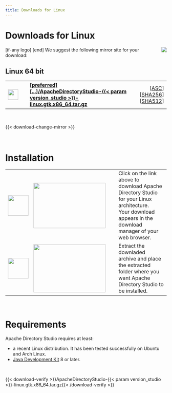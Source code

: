 ```yaml
---
title: Downloads for Linux
---
```


# Downloads for Linux

<p>
    [if-any logo]
    <a href="[link]"><img align="right" src="[logo]" border="0" /></a>
    [end]
    We suggest the following mirror site for your download:
</p>

## Linux 64 bit

<p>
    <div class="download">
        <table width="100%" class="noBorder">
            <tr>
                <td>
                    <a href="[preferred]directory/studio/{{< param version_studio >}}/ApacheDirectoryStudio-{{< param version_studio >}}-linux.gtk.x86_64.tar.gz ">
                        <img src="/images/download.png" width="32" height="32" border="0"/>
                    </a>
                </td>
                <td>&nbsp;</td>
                <td>
                    <a href="[preferred]directory/studio/{{< param version_studio >}}/ApacheDirectoryStudio-{{< param version_studio >}}-linux.gtk.x86_64.tar.gz">
                        <strong>
                            [preferred]&#91;...&#93;/ApacheDirectoryStudio-{{< param version_studio >}}-linux.gtk.x86_64.tar.gz
                        </strong>
                    </a>
                </td>
                <td align="right">
                    [<a href="https://downloads.apache.org/directory/studio/{{< param version_studio >}}/ApacheDirectoryStudio-{{version_studio}}-linux.gtk.x86_64.tar.gz.asc">ASC</a>] 
                    [<a href="https://downloads.apache.org/directory/studio/{{< param version_studio >}}/ApacheDirectoryStudio-{{version_studio}}-linux.gtk.x86_64.tar.gz.sha256">SHA256</a>]
                    [<a href="https://downloads.apache.org/directory/studio/{{< param version_studio >}}/ApacheDirectoryStudio-{{version_studio}}-linux.gtk.x86_64.tar.gz.sha512">SHA512</a>]
                </td>
            </tr>
        </table>
    </div>
</p>

<p>&nbsp;</p>

{{< download-change-mirror >}}

<p>&nbsp;</p>

# Installation
                    
<p>
    <table class="noBorder">
        <tr>
            <td width="64" height="64"><img src="/images/figure_1.gif" width="64" height="64"/></td>
            <td><img src="images/installation_linux_1.jpg" width="225" height="141"/></td>
            <td>&nbsp;&nbsp;</td>
            <td>Click on the link above to download Apache Directory Studio for your Linux architecture.<br />Your download appears in the download manager of your web browser.</td>
        </tr>
        <tr>
            <td width="64" height="64"><img src="/images/figure_2.gif" width="64" height="64"/></td>
            <td><img src="images/installation_linux_2.jpg" width="225" height="150"/></td>
            <td>&nbsp;&nbsp;</td>
            <td>Extract the downladed archive and place the extracted folder where you want Apache Directory Studio to be installed.</td>
        </tr>
    </table>
</p>

<p>&nbsp;</p>

# Requirements

Apache Directory Studio requires at least:

* a recent Linux distribution. It has been tested successfully on Ubuntu and Arch Linux.
* [Java Development Kit](http://jdk.java.net/) 8 or later.

<p>&nbsp;</p>

{{< download-verify >}}ApacheDirectoryStudio-{{< param version_studio >}}-linux.gtk.x86_64.tar.gz{{< /download-verify >}}

